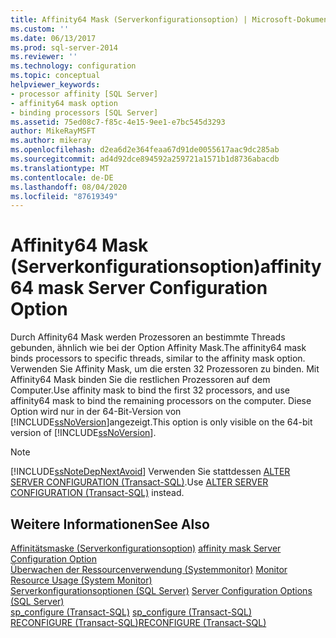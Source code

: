 ```yaml
---
title: Affinity64 Mask (Serverkonfigurationsoption) | Microsoft-Dokumentation
ms.custom: ''
ms.date: 06/13/2017
ms.prod: sql-server-2014
ms.reviewer: ''
ms.technology: configuration
ms.topic: conceptual
helpviewer_keywords:
- processor affinity [SQL Server]
- affinity64 mask option
- binding processors [SQL Server]
ms.assetid: 75ed08c7-f85c-4e15-9ee1-e7bc545d3293
author: MikeRayMSFT
ms.author: mikeray
ms.openlocfilehash: d2ea6d2e364feaa67d91de0055617aac9dc285ab
ms.sourcegitcommit: ad4d92dce894592a259721a1571b1d8736abacdb
ms.translationtype: MT
ms.contentlocale: de-DE
ms.lasthandoff: 08/04/2020
ms.locfileid: "87619349"
---
```

# <a name="affinity64-mask-server-configuration-option"></a><span data-ttu-id="fdbc4-102">Affinity64 Mask (Serverkonfigurationsoption)</span><span class="sxs-lookup"><span data-stu-id="fdbc4-102">affinity64 mask Server Configuration Option</span></span>
  <span data-ttu-id="fdbc4-103">Durch Affinity64 Mask werden Prozessoren an bestimmte Threads gebunden, ähnlich wie bei der Option Affinity Mask.</span><span class="sxs-lookup"><span data-stu-id="fdbc4-103">The affinity64 mask binds processors to specific threads, similar to the affinity mask option.</span></span> <span data-ttu-id="fdbc4-104">Verwenden Sie Affinity Mask, um die ersten 32 Prozessoren zu binden. Mit Affinity64 Mask binden Sie die restlichen Prozessoren auf dem Computer.</span><span class="sxs-lookup"><span data-stu-id="fdbc4-104">Use affinity mask to bind the first 32 processors, and use affinity64 mask to bind the remaining processors on the computer.</span></span> <span data-ttu-id="fdbc4-105">Diese Option wird nur in der 64-Bit-Version von [!INCLUDE[ssNoVersion](../../includes/ssnoversion-md.md)]angezeigt.</span><span class="sxs-lookup"><span data-stu-id="fdbc4-105">This option is only visible on the 64-bit version of [!INCLUDE[ssNoVersion](../../includes/ssnoversion-md.md)].</span></span>  
  
> [!NOTE]  
>  [!INCLUDE[ssNoteDepNextAvoid](../../includes/ssnotedepnextavoid-md.md)] <span data-ttu-id="fdbc4-106">Verwenden Sie stattdessen [ALTER SERVER CONFIGURATION (Transact-SQL)](/sql/t-sql/statements/alter-server-configuration-transact-sql).</span><span class="sxs-lookup"><span data-stu-id="fdbc4-106">Use [ALTER SERVER CONFIGURATION &#40;Transact-SQL&#41;](/sql/t-sql/statements/alter-server-configuration-transact-sql) instead.</span></span>  
  
## <a name="see-also"></a><span data-ttu-id="fdbc4-107">Weitere Informationen</span><span class="sxs-lookup"><span data-stu-id="fdbc4-107">See Also</span></span>  
 <span data-ttu-id="fdbc4-108">[Affinitätsmaske (Serverkonfigurationsoption)](affinity-mask-server-configuration-option.md) </span><span class="sxs-lookup"><span data-stu-id="fdbc4-108">[affinity mask Server Configuration Option](affinity-mask-server-configuration-option.md) </span></span>  
 <span data-ttu-id="fdbc4-109">[Überwachen der Ressourcenverwendung &#40;Systemmonitor&#41;](../../relational-databases/performance-monitor/monitor-resource-usage-system-monitor.md) </span><span class="sxs-lookup"><span data-stu-id="fdbc4-109">[Monitor Resource Usage &#40;System Monitor&#41;](../../relational-databases/performance-monitor/monitor-resource-usage-system-monitor.md) </span></span>  
 <span data-ttu-id="fdbc4-110">[Serverkonfigurationsoptionen &#40;SQL Server&#41;](server-configuration-options-sql-server.md) </span><span class="sxs-lookup"><span data-stu-id="fdbc4-110">[Server Configuration Options &#40;SQL Server&#41;](server-configuration-options-sql-server.md) </span></span>  
 <span data-ttu-id="fdbc4-111">[sp_configure &#40;Transact-SQL&#41;](/sql/relational-databases/system-stored-procedures/sp-configure-transact-sql) </span><span class="sxs-lookup"><span data-stu-id="fdbc4-111">[sp_configure &#40;Transact-SQL&#41;](/sql/relational-databases/system-stored-procedures/sp-configure-transact-sql) </span></span>  
 [<span data-ttu-id="fdbc4-112">RECONFIGURE &#40;Transact-SQL&#41;</span><span class="sxs-lookup"><span data-stu-id="fdbc4-112">RECONFIGURE &#40;Transact-SQL&#41;</span></span>](/sql/t-sql/language-elements/reconfigure-transact-sql)  
  
  
